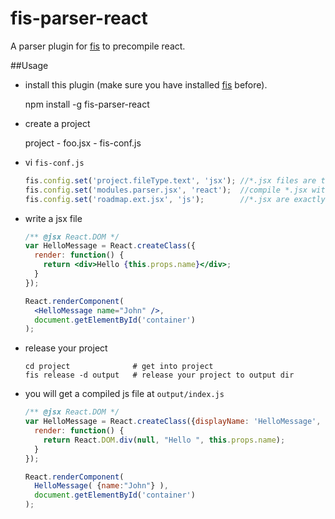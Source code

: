 # fis-parser-react

A parser plugin for [fis](https://github.com/fis-dev/fis) to precompile react.

##Usage

* install this plugin (make sure you have installed [fis](https://github.com/fis-dev/fis) before).

    npm install -g fis-parser-react

* create a project

    project
        - foo.jsx
        - fis-conf.js

* vi ``fis-conf.js``

    ```javascript
    fis.config.set('project.fileType.text', 'jsx'); //*.jsx files are text file.
    fis.config.set('modules.parser.jsx', 'react');  //compile *.jsx with fis-parser-react plugin
    fis.config.set('roadmap.ext.jsx', 'js');        //*.jsx are exactly treat as *.js
    ```
* write a jsx file

    ```jsx
    /** @jsx React.DOM */
    var HelloMessage = React.createClass({
      render: function() {
        return <div>Hello {this.props.name}</div>;
      }
    });

    React.renderComponent(
      <HelloMessage name="John" />,
      document.getElementById('container')
    );
    ```

* release your project

    ```shell
    cd project              # get into project
    fis release -d output   # release your project to output dir
    ```

* you will get a compiled js file at ``output/index.js``

    ```javascript
    /** @jsx React.DOM */
    var HelloMessage = React.createClass({displayName: 'HelloMessage',
      render: function() {
        return React.DOM.div(null, "Hello ", this.props.name);
      }
    });

    React.renderComponent(
      HelloMessage( {name:"John"} ),
      document.getElementById('container')
    );
    ```
